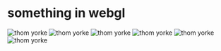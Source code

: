 something in webgl
==============================
![thom yorke](https://github.com/p-j-m/Thom-Yorke-in-Particles/blob/master/screenshots/1.png "Optional title")
![thom yorke](https://github.com/p-j-m/Thom-Yorke-in-Particles/blob/master/screenshots/2.png "Optional title")
![thom yorke](https://github.com/p-j-m/Thom-Yorke-in-Particles/blob/master/screenshots/3.png "Optional title")
![thom yorke](https://github.com/p-j-m/Thom-Yorke-in-Particles/blob/master/screenshots/4.png "Optional title")
![thom yorke](https://github.com/p-j-m/Thom-Yorke-in-Particles/blob/master/screenshots/5.png "Optional title")
![thom yorke](https://github.com/p-j-m/Thom-Yorke-in-Particles/blob/master/screenshots/7.png "Optional title")
